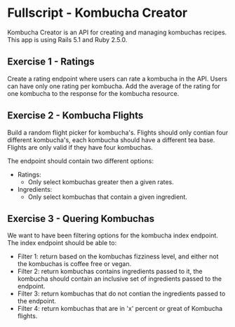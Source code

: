 # Fullscript - Kombucha Creator

Kombucha Creator is an API for creating and managing kombuchas recipes. This app is using Rails 5.1 and Ruby 2.5.0.

## Exercise 1 - Ratings

Create a rating endpoint where users can rate a kombucha in the API. Users can have only one rating per kombucha. Add the average of the rating for one kombucha to the response for the kombucha resource.

## Exercise 2 - Kombucha Flights

Build a random flight picker for kombucha's. Flights should only contian four different kombucha's, each kombucha should have a different tea base. Flights are only valid if they have four kombuchas.

The endpoint should contain two different options:

* Ratings:
  * Only select kombuchas greater then a given rates.
* Ingredients:
  * Only select kombuchas that contain a given ingredient.

## Exercise 3 - Quering Kombuchas

We want to have been filtering options for the kombucha index endpoint. The index endpoint should be able to:

* Filter 1: return based on the kombuchas fizziness level, and either not the kombuchas is coffee free or vegan.
* Filter 2: return kombuchas contains ingredients passed to it, the kombucha should contain an inclusive set of ingredients passed to the endpoint.
* Filter 3: return kombuchas that do not contian the ingredients passed to the endpoint.
* Filter 4: return kombuchas that are in 'x' percent or great of Kombucha flights.
